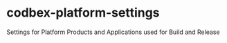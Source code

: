 # codbex-platform-settings
Settings for Platform Products and Applications used for Build and Release
